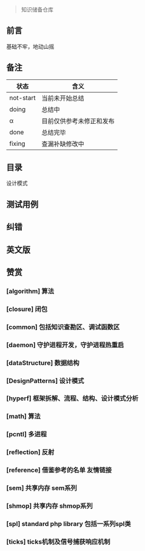 > 知识储备仓库



## 前言

基础不牢，地动山摇




## 备注

状态        | 含义
--------- | -------
not-start | 当前未开始总结
doing     | 总结中
α         | 目前仅供参考未修正和发布
done      | 总结完毕
fixing    | 查漏补缺修改中



## 目录

设计模式









## 测试用例







## 纠错





## 英文版





##  赞赏

















### [algorithm] 算法

### [closure] 闭包

### [common] 包括知识查勘区、调试函数区

### [daemon] 守护进程开发，守护进程热重启

### [dataStructure] 数据结构

### [DesignPatterns] 设计模式

### [hyperf] 框架拆解、流程、结构、设计模式分析

### [math] 算法

### [pcntl] 多进程

### [reflection] 反射

### [reference]  借鉴参考的名单 友情链接

### [sem] 共享内存 sem系列

### [shmop] 共享内存 shmop系列

### [spl] standard php library 包括一系列spl类

### [ticks] ticks机制及信号捕获响应机制
